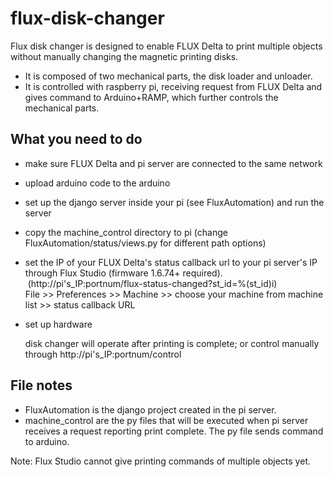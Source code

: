 # flux-disk-changer

Flux disk changer is designed to enable FLUX Delta to print multiple objects without manually changing the magnetic printing disks.
- It is composed of two mechanical parts, the disk loader and unloader.
- It is controlled with raspberry pi, receiving request from FLUX Delta and gives command to Arduino+RAMP, which further controls the mechanical parts.


## What you need to do
- make sure FLUX Delta and pi server are connected to the same network
- upload arduino code to the arduino
- set up the django server inside your pi (see FluxAutomation) and run the server
- copy the machine_control directory to pi (change FluxAutomation/status/views.py for different path options)
- set the IP of your FLUX Delta's status callback url to your pi server's IP through Flux Studio (firmware 1.6.74+ required).
  (http://pi's_IP:portnum/flux-status-changed?st_id=%(st_id)i)
   <br>File >> Preferences >> Machine >> choose your machine from machine list >> status callback URL
- set up hardware

  disk changer will operate after printing is complete; or control manually through http://pi's_IP:portnum/control

## File notes
- FluxAutomation is the django project created in the pi server.
- machine_control are the py files that will be executed when pi server receives a request reporting print complete. The py file sends command to arduino.

Note: Flux Studio cannot give printing commands of multiple objects yet. 
